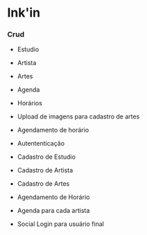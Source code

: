 # Ink'in

### Crud
* Estudio 
* Artista 
* Artes 
* Agenda
* Horários

* Upload de imagens para cadastro de artes
* Agendamento de horário

* Autententicação
* Cadastro de Estudio
* Cadastro de Artista
* Cadastro de Artes
* Agendamento de Horário
* Agenda para cada artista
* Social Login para usuário final
